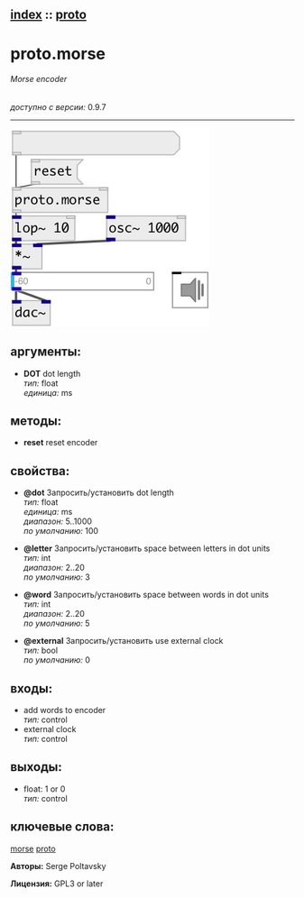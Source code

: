 [index](index.html) :: [proto](category_proto.html)
---

# proto.morse

###### Morse encoder

*доступно с версии:* 0.9.7

---




[![example](../examples/img/proto.morse.jpg)](../examples/pd/proto.morse.pd)



## аргументы:

* **DOT**
dot length<br>
_тип:_ float<br>
_единица:_ ms<br>



## методы:

* **reset**
reset encoder<br>




## свойства:

* **@dot** 
Запросить/установить dot length<br>
_тип:_ float<br>
_единица:_ ms<br>
_диапазон:_ 5..1000<br>
_по умолчанию:_ 100<br>

* **@letter** 
Запросить/установить space between letters in dot units<br>
_тип:_ int<br>
_диапазон:_ 2..20<br>
_по умолчанию:_ 3<br>

* **@word** 
Запросить/установить space between words in dot units<br>
_тип:_ int<br>
_диапазон:_ 2..20<br>
_по умолчанию:_ 5<br>

* **@external** 
Запросить/установить use external clock<br>
_тип:_ bool<br>
_по умолчанию:_ 0<br>



## входы:

* add words to encoder<br>
_тип:_ control
* external clock<br>
_тип:_ control



## выходы:

* float: 1 or 0<br>
_тип:_ control



## ключевые слова:

[morse](keywords/morse.html)
[proto](keywords/proto.html)






**Авторы:** Serge Poltavsky




**Лицензия:** GPL3 or later





